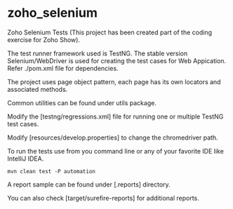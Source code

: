 # zoho_selenium
Zoho Selenium Tests (This project has been created part of the coding exercise for Zoho Show).

The test runner framework used is TestNG. The stable version Selenium/WebDriver is used for creating the test cases for Web Appication. Refer ./pom.xml file for dependencies.

The project uses page object pattern, each page has its own locators and associated methods.

Common utilities can be found under utils package.

Modify the [testng/regressions.xml] file for running one or multiple TestNG test cases.

Modify [resources/develop.properties] to change the chromedriver path.

To run the tests use from you command line or any of your favorite IDE like IntelliJ IDEA.
```
mvn clean test -P automation
```

A report sample can be found under [.reports] directory.

You can also check [target/surefire-reports] for additional reports.
